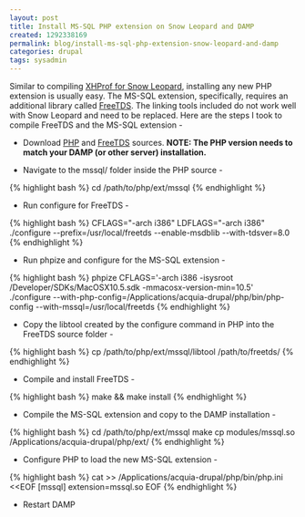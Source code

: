 ```yaml
---
layout: post
title: Install MS-SQL PHP extension on Snow Leopard and DAMP
created: 1292338169
permalink: blog/install-ms-sql-php-extension-snow-leopard-and-damp
categories: drupal
tags: sysadmin
---
```

Similar to compiling [XHProf for Snow Leopard](http://erikwebb.net/blog/profiling-drupal-snow-leopard-acquia-drupal-and-xhprof), installing any new PHP extension is usually easy. The MS-SQL extension, specifically, requires an additional library called [FreeTDS](http://www.freetds.org/). The linking tools included do not work well with Snow Leopard and need to be replaced. Here are the steps I took to compile FreeTDS and the MS-SQL extension -

- Download [PHP](http://www.php.net/downloads.php) and [FreeTDS](http://www.freetds.org/software.html) sources. **NOTE: The PHP version needs to match your DAMP (or other server) installation.**

- Navigate to the mssql/ folder inside the PHP source -

{% highlight bash %}
cd /path/to/php/ext/mssql
{% endhighlight %}

- Run configure for FreeTDS -

{% highlight bash %}
CFLAGS="-arch i386" LDFLAGS="-arch i386" ./configure --prefix=/usr/local/freetds --enable-msdblib --with-tdsver=8.0
{% endhighlight %}

- Run phpize and configure for the MS-SQL extension -

{% highlight bash %}
phpize
CFLAGS='-arch i386 -isysroot /Developer/SDKs/MacOSX10.5.sdk -mmacosx-version-min=10.5' \
./configure --with-php-config=/Applications/acquia-drupal/php/bin/php-config --with-mssql=/usr/local/freetds
{% endhighlight %}

- Copy the libtool created by the configure command in PHP into the FreeTDS source folder -

{% highlight bash %}
cp /path/to/php/ext/mssql/libtool /path/to/freetds/
{% endhighlight %}

- Compile and install FreeTDS -

{% highlight bash %}
make && make install
{% endhighlight %}

- Compile the MS-SQL extension and copy to the DAMP installation -

{% highlight bash %}
cd /path/to/php/ext/mssql
make
cp modules/mssql.so /Applications/acquia-drupal/php/ext/
{% endhighlight %}

- Configure PHP to load the new MS-SQL extension -

{% highlight bash %}
cat >> /Applications/acquia-drupal/php/bin/php.ini <<EOF
[mssql]
extension=mssql.so
EOF
{% endhighlight %}

- Restart DAMP
